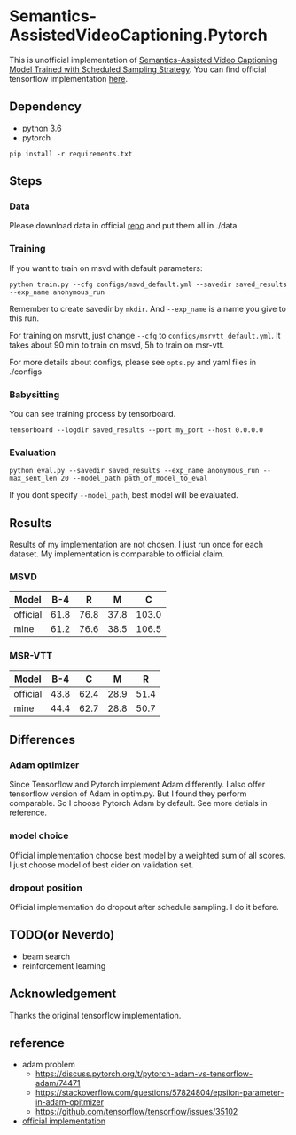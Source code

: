 # Semantics-AssistedVideoCaptioning.Pytorch
This is unofficial implementation of [Semantics-Assisted Video Captioning Model Trained with Scheduled Sampling Strategy](https://arxiv.org/abs/1909.00121).
You can find official tensorflow implementation [here](https://github.com/WingsBrokenAngel/Semantics-AssistedVideoCaptioning).

## Dependency
* python 3.6
* pytorch
```shell script
pip install -r requirements.txt
```
## Steps
### Data
Please download data in official [repo](https://github.com/WingsBrokenAngel/Semantics-AssistedVideoCaptioning) and put them
all in ./data
### Training
If you want to train on msvd with default parameters:
```shell script
python train.py --cfg configs/msvd_default.yml --savedir saved_results --exp_name anonymous_run
```
Remember to create savedir by `mkdir`. And `--exp_name` is a name you give to this run.

For training on msrvtt, just change `--cfg` to `configs/msrvtt_default.yml`. It
takes about 90 min to train on msvd, 5h to train on msr-vtt.

For more details about configs, please see `opts.py` and yaml files in ./configs
### Babysitting
You can see training process by tensorboard.
```shell script
tensorboard --logdir saved_results --port my_port --host 0.0.0.0
```
### Evaluation
```shell script
python eval.py --savedir saved_results --exp_name anonymous_run --max_sent_len 20 --model_path path_of_model_to_eval
```
If you dont specify `--model_path`, best model will be evaluated.
## Results
Results of my implementation are not chosen. I just run once for each dataset.
My implementation is comparable to official claim.
### MSVD
|Model|B-4|R|M|C|
|---|---|---|---|---|
|official|61.8|76.8|37.8|103.0|
|mine|61.2|76.6|38.5|106.5|

### MSR-VTT
|Model|B-4|C|M|R|
|---|---|---|---|---|
|official|43.8|62.4|28.9|51.4|
|mine|44.4|62.7|28.8|50.7|

## Differences
### Adam optimizer
Since Tensorflow and Pytorch implement Adam differently. I also offer
tensorflow version of Adam in optim.py. But I found they perform
comparable. So I choose Pytorch Adam by default. See more detials in
reference.
### model choice
Official implementation choose best model by a weighted sum of all scores.
I just choose model of best cider on validation set.
### dropout position
Official implementation do dropout after schedule sampling. I do it before.

## TODO(or Neverdo)
* beam search
* reinforcement learning

## Acknowledgement
Thanks the original tensorflow implementation.

## reference
* adam problem 
    * https://discuss.pytorch.org/t/pytorch-adam-vs-tensorflow-adam/74471
    * https://stackoverflow.com/questions/57824804/epsilon-parameter-in-adam-opitmizer
    * https://github.com/tensorflow/tensorflow/issues/35102
* [official implementation](https://github.com/WingsBrokenAngel/Semantics-AssistedVideoCaptioning)